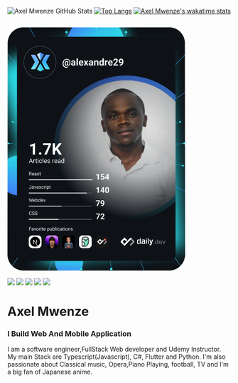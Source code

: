 ![Axel Mwenze GitHub Stats](https://github-readme-stats.vercel.app/api?username=alexandre-dev29&show_icons=true&theme=radical)
[![Top Langs](https://github-readme-stats.vercel.app/api/top-langs/?username=alexandre-dev29&langs_count=8&theme=radical&layout=compact)](https://github.com/alexandre-dev29/alexandre-dev29)
[![Axel Mwenze's wakatime stats](https://github-readme-stats.vercel.app/api/wakatime?username=alexandre_dev29)](https://github.com/alexandre-dev29/alexandre-dev29)

<div style="display:flex;">

<a href="https://app.daily.dev/DailyDevTips"><img src="https://github.com/alexandre-dev29/alexandre-dev29/blob/main/devcard.svg" width="400" alt="Axel Mwenze's Dev Card"/></a>
</div>


<div> 
  <a href="https://www.youtube.com/channel/UChTsPe6FZBxyozw5M-gE76g" target="_blank"><img src="https://img.shields.io/badge/YouTube-FF0000?style=for-the-badge&logo=youtube&logoColor=white" target="_blank"></a>
  <a href = "mailto:axel@axelmwenze.dev"><img src="https://img.shields.io/badge/-Gmail-%23333?style=for-the-badge&logo=gmail&logoColor=white" target="_blank"></a>
  <a href="https://linkedin.com/axel-mwenze" target="_blank"><img src="https://img.shields.io/badge/-LinkedIn-%230077B5?style=for-the-badge&logo=linkedin&logoColor=white" target="_blank"></a> 
  <a href="https://twitter.com/MwenzeAxel" target="_blank"><img src="https://img.shields.io/badge/Twitter-1DA1F2?style=for-the-badge&logo=twitter&logoColor=white" target="_blank"></a> 
    <a href="https://www.udemy.com/user/axel-mwenze-2/" target="_blank"><img src="https://img.shields.io/badge/Udemy-EC5252?style=for-the-badge&logo=Udemy&logoColor=white" target="_blank"></a> 

</div>


# Axel Mwenze
### I Build Web And Mobile Application

I am a software engineer,FullStack Web developer and Udemy Instructor.
My main Stack are Typescript(Javascript), C#, Flutter and Python. I'm also passionate about Classical music, Opera,Piano Playing, football, TV and I'm a big fan of Japanese anime.
